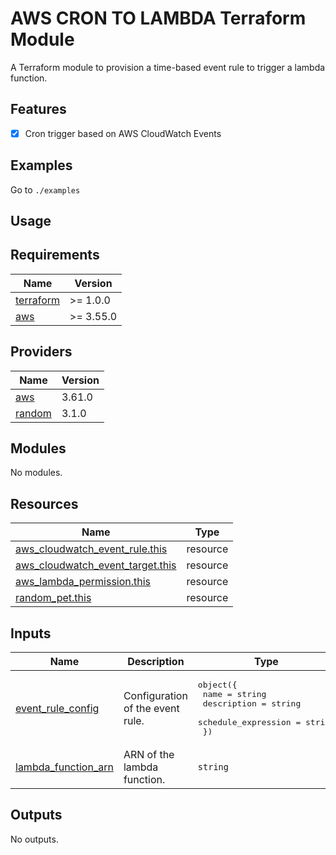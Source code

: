 # AWS CRON TO LAMBDA Terraform Module

A Terraform module to provision a time-based event rule to trigger a lambda function.

## Features

- [x] Cron trigger based on AWS CloudWatch Events

## Examples

Go to `./examples`

## Usage

<!-- BEGINNING OF PRE-COMMIT-TERRAFORM DOCS HOOK -->
## Requirements

| Name | Version |
|------|---------|
| <a name="requirement_terraform"></a> [terraform](#requirement\_terraform) | >= 1.0.0 |
| <a name="requirement_aws"></a> [aws](#requirement\_aws) | >= 3.55.0 |

## Providers

| Name | Version |
|------|---------|
| <a name="provider_aws"></a> [aws](#provider\_aws) | 3.61.0 |
| <a name="provider_random"></a> [random](#provider\_random) | 3.1.0 |

## Modules

No modules.

## Resources

| Name | Type |
|------|------|
| [aws_cloudwatch_event_rule.this](https://registry.terraform.io/providers/hashicorp/aws/latest/docs/resources/cloudwatch_event_rule) | resource |
| [aws_cloudwatch_event_target.this](https://registry.terraform.io/providers/hashicorp/aws/latest/docs/resources/cloudwatch_event_target) | resource |
| [aws_lambda_permission.this](https://registry.terraform.io/providers/hashicorp/aws/latest/docs/resources/lambda_permission) | resource |
| [random_pet.this](https://registry.terraform.io/providers/hashicorp/random/latest/docs/resources/pet) | resource |

## Inputs

| Name | Description | Type | Default | Required |
|------|-------------|------|---------|:--------:|
| <a name="input_event_rule_config"></a> [event\_rule\_config](#input\_event\_rule\_config) | Configuration of the event rule. | <pre>object({<br>    name                = string<br>    description         = string<br>    schedule_expression = string<br>  })</pre> | n/a | yes |
| <a name="input_lambda_function_arn"></a> [lambda\_function\_arn](#input\_lambda\_function\_arn) | ARN of the lambda function. | `string` | n/a | yes |

## Outputs

No outputs.
<!-- END OF PRE-COMMIT-TERRAFORM DOCS HOOK -->
